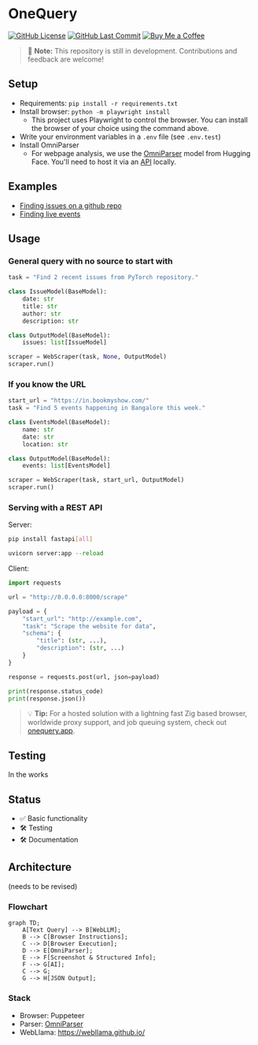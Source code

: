 # OneQuery

[![GitHub License](https://img.shields.io/github/license/addy999/onequery)](https://github.com/addy999/onequery/blob/main/LICENSE)
[![GitHub Last Commit](https://img.shields.io/github/last-commit/addy999/onequery)](https://github.com/addy999/onequery/commits/main)
[![Buy Me a Coffee](https://img.shields.io/badge/buy%20me%20a%20coffee-donate-yellow)](https://buymeacoffee.com/adibhatia)

> 🔨 **Note:** This repository is still in development. Contributions and feedback are welcome!

## Setup

- Requirements: `pip install -r requirements.txt`
- Install browser: `python -m playwright install`
  - This project uses Playwright to control the browser. You can install the browser of your choice using the command above.
- Write your environment variables in a `.env` file (see `.env.test`)
- Install OmniParser
  - For webpage analysis, we use the [OmniParser](https://huggingface.co/spaces/microsoft/OmniParser) model from Hugging Face. You'll need to host it via an [API](https://github.com/addy999/omniparser-api) locally.

## Examples

- [Finding issues on a github repo](./examples/repo-issues.mp4)
- [Finding live events](./examples/events-in-bangalore.webm)

## Usage

### General query with no source to start with

```python
task = "Find 2 recent issues from PyTorch repository."

class IssueModel(BaseModel):
    date: str
    title: str
    author: str
    description: str

class OutputModel(BaseModel):
    issues: list[IssueModel]

scraper = WebScraper(task, None, OutputModel)
scraper.run()
```

### If you know the URL

```python
start_url = "https://in.bookmyshow.com/"
task = "Find 5 events happening in Bangalore this week."

class EventsModel(BaseModel):
    name: str
    date: str
    location: str

class OutputModel(BaseModel):
    events: list[EventsModel]

scraper = WebScraper(task, start_url, OutputModel)
scraper.run()
```

### Serving with a REST API

Server:

```bash
pip install fastapi[all]
```

```python
uvicorn server:app --reload
```

Client:

```python
import requests

url = "http://0.0.0.0:8000/scrape"

payload = {
    "start_url": "http://example.com",
    "task": "Scrape the website for data",
    "schema": {
        "title": (str, ...),
        "description": (str, ...)
    }
}

response = requests.post(url, json=payload)

print(response.status_code)
print(response.json())
```

> 💡 **Tip:** For a hosted solution with a lightning fast Zig based browser, worldwide proxy support, and job queuing system, check out [onequery.app](https://www.onequery.app).

## Testing

In the works

## Status

- ✅ Basic functionality
- 🛠️ Testing
- 🛠️ Documentation

## Architecture

(needs to be revised)

### Flowchart

```mermaid
graph TD;
    A[Text Query] --> B[WebLLM];
    B --> C[Browser Instructions];
    C --> D[Browser Execution];
    D --> E[OmniParser];
    E --> F[Screenshot & Structured Info];
    F --> G[AI];
    C --> G;
    G --> H[JSON Output];
```

### Stack

- Browser: Puppeteer
- Parser: [OmniParser](https://huggingface.co/spaces/microsoft/OmniParser)
- WebLlama: https://webllama.github.io/
